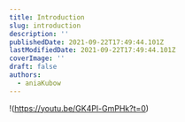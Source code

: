 ```yaml
---
title: Introduction
slug: introduction
description: ''
publishedDate: 2021-09-22T17:49:44.101Z
lastModifiedDate: 2021-09-22T17:49:44.101Z
coverImage: ''
draft: false
authors:
  - aniaKubow
---
```


!(https://youtu.be/GK4Pl-GmPHk?t=0)
